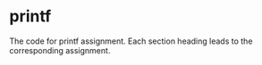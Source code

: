 # printf

The code for printf assignment. Each section heading leads to the corresponding assignment. 
